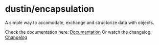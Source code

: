 # dustin/encapsulation

A simple way to accomodate, exchange and structorize data with objects.

Check the documentation here: [Documentation](https://dustinsimon.gitbook.io/encapsulation)
Or watch the changelog: [Changelog](https://dustinsimon.gitbook.io/encapsulation/v/changelog/)